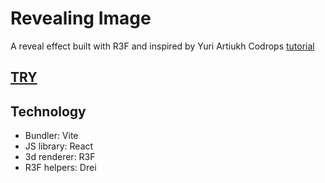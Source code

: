 # Revealing Image

A reveal effect built with R3F and inspired by Yuri Artiukh Codrops [tutorial](https://tympanus.net/codrops/2024/02/07/on-scroll-revealing-webgl-image-explorations/)

## [TRY](https://mathieu-superpose.github.io/revealing-image/)

## Technology

- Bundler: Vite
- JS library: React
- 3d renderer: R3F
- R3F helpers: Drei
